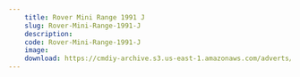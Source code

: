 ```yaml
---
    title: Rover Mini Range 1991 J
    slug: Rover-Mini-Range-1991-J
    description:
    code: Rover-Mini-Range-1991-J
    image:
    download: https://cmdiy-archive.s3.us-east-1.amazonaws.com/adverts/documents/Rover+Mini+Range+1991+J.pdf
---
```

<!-- Content of the page -->

##
        